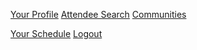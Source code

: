<a href="/~{{ user_name }}">Your Profile</a>
<a href="/attendees" data-step="3" data-position="right" data-intro="You can search attendees and check-out their profiles from right here.">Attendee Search</a>
<a href="/communities" id="communities-link" data-intro="WDS Communities allow you to get to know other WDSers that have similar interests to yours." data-step="2" data-position="right">Communities</a>
<!-- <a href="/events">Events</a> -->
<a href="/your-schedule">Your Schedule</a>
<a href="/logout" class="subtle-link">Logout</a>
